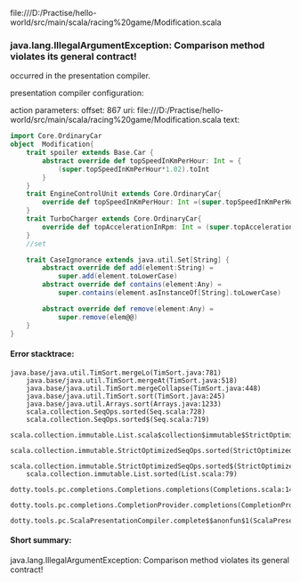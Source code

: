 file:///D:/Practise/hello-world/src/main/scala/racing%20game/Modification.scala
### java.lang.IllegalArgumentException: Comparison method violates its general contract!

occurred in the presentation compiler.

presentation compiler configuration:


action parameters:
offset: 867
uri: file:///D:/Practise/hello-world/src/main/scala/racing%20game/Modification.scala
text:
```scala
import Core.OrdinaryCar
object  Modification{
    trait spoiler extends Base.Car {
        abstract override def topSpeedInKmPerHour: Int = {
            (super.topSpeedInKmPerHour*1.02).toInt
        }
    }
    trait EngineControlUnit extends Core.OrdinaryCar{
        override def topSpeedInKmPerHour: Int =(super.topSpeedInKmPerHour*1.5).toInt
    }
    trait TurboCharger extends Core.OrdinaryCar{
        override def topAccelerationInRpm: Int = (super.topAccelerationInRpm*1.25).toInt
    }
    //set

    trait CaseIgnorance extends java.util.Set[String] {
        abstract override def add(element:String) = 
            super.add(element.toLowerCase)
        abstract override def contains(element:Any) =
            super.contains(element.asInstanceOf[String].toLowerCase)

        abstract override def remove(element:Any) = 
            super.remove(elem@@)
    }
}

```



#### Error stacktrace:

```
java.base/java.util.TimSort.mergeLo(TimSort.java:781)
	java.base/java.util.TimSort.mergeAt(TimSort.java:518)
	java.base/java.util.TimSort.mergeCollapse(TimSort.java:448)
	java.base/java.util.TimSort.sort(TimSort.java:245)
	java.base/java.util.Arrays.sort(Arrays.java:1233)
	scala.collection.SeqOps.sorted(Seq.scala:728)
	scala.collection.SeqOps.sorted$(Seq.scala:719)
	scala.collection.immutable.List.scala$collection$immutable$StrictOptimizedSeqOps$$super$sorted(List.scala:79)
	scala.collection.immutable.StrictOptimizedSeqOps.sorted(StrictOptimizedSeqOps.scala:78)
	scala.collection.immutable.StrictOptimizedSeqOps.sorted$(StrictOptimizedSeqOps.scala:78)
	scala.collection.immutable.List.sorted(List.scala:79)
	dotty.tools.pc.completions.Completions.completions(Completions.scala:140)
	dotty.tools.pc.completions.CompletionProvider.completions(CompletionProvider.scala:90)
	dotty.tools.pc.ScalaPresentationCompiler.complete$$anonfun$1(ScalaPresentationCompiler.scala:146)
```
#### Short summary: 

java.lang.IllegalArgumentException: Comparison method violates its general contract!